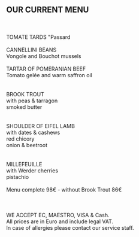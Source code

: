 ## OUR CURRENT MENU
<br>
<br>
TOMATE TARDS "Passard     
 <br>
<br>
CANNELLINI BEANS <br>
Vongole and Bouchot mussels
 <br>
<br>
TARTAR OF POMERANIAN BEEF<br>
Tomato gelée and warm saffron oil<br>
<br>
<br>
BROOK TROUT<br>
with peas & tarragon<br>
smoked butter <br>
 <br>
<br>
SHOULDER OF EIFEL LAMB<br>
with dates & cashews<br>
red chicory<br>
onion & beetroot <br>
<br>
<br>
MILLEFEUILLE<br>
with Werder cherries<br>
pistachio
<br>
<br>
Menu complete 98€ - without Brook Trout 86€

<br>
<br>
<br>
<br/>
WE ACCEPT EC, MAESTRO, VISA & Cash.<br/>
All prices are in Euro and include legal VAT.<br/>
In case of allergies please contact our service staff.<br/>
